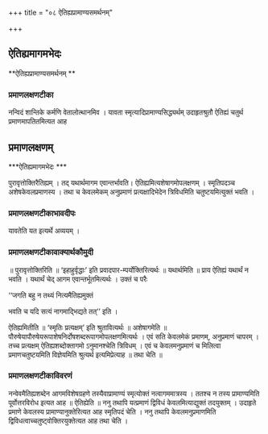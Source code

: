 +++
title = "०८ ऐतिह्यप्रामाण्यसमर्थनम्"

+++


## ऐतिह्यमागमभेदः

**ऐतिह्यप्रामाण्यसमर्थनम् **

### **प्रमाणलक्षणटीका** 

नन्विदं शान्तिके कर्मणि वेतालोत्थानमिव । यावता स्मृत्यादिप्रामाण्यसिद्ध्यर्थम् उदाहृतश्रुतौ ऐतिह्यं चतुर्थ प्रमाणमापतितमित्यत आह

## प्रमाणलक्षणम् 

***ऐतिह्यमागमभेदः ***

पुरावृत्तोक्तिरैतिह्यम् । तद् यथार्थमागम एवान्तर्भावति। ऐतिह्यमित्यशेषागमोपलक्षणम् । स्मृतिपदञ्च अशेषकेवलप्रमाणस्य । तथा च केवलमेकम् अनुप्रमाणं प्रत्यक्षादिभेदेन त्रिविधमिति चतुष्टयमित्युक्तं भवति ।

### **प्रमाणलक्षणटीकाभावदीपः**

यावतेति यत इत्यर्थे अव्ययम् ।

### **प्रमाणलक्षणटीकावाक्यार्थकौमुदी**

॥ पुरावृत्तोक्तिरिति ॥ ‘इहाहुर्वृद्धाः’ इति प्रवादपार-म्पर्योक्तिरित्यर्थः ॥ यथार्थमिति ॥ प्राय ऐतिह्यं यथार्थं न भवति । यथार्थं चेद् आगम एवान्तर्भूतमित्यर्थः । उक्तं च परैः

‘‘जगति बहु न तथ्यं नित्यमैतिह्यमुक्तं

भवति च यदि सत्यं नागमाद्भिद्यते तत्’’ इति ।

ऐतिह्यमितीति ॥ ‘स्मृतिः प्रत्यक्षम्’ इति श्रुतावित्यर्थः ॥ अशेषागमेति ॥ पौरुषेयापौरुषेयरूपाशेषनिर्दोषशब्दरूपागमोपलक्षणमित्यर्थः । एवं सति केवलमेकं प्रमाणम्, अनुप्रमाणं चापरम् । तच्च प्रत्यक्षम् ऐतिह्यशब्दोक्तागमो ऽनुमानश्चेति त्रिविधम् । एवं च केवलमनुप्रमाणं च मिलित्वा प्रमाणचतुष्टयमिति विज्ञेयमिति श्रुत्यर्थ इत्यमिप्रेत्याह ॥ तथा चेति ॥

### **प्रमाणलक्षणटीकाविवरणं**

नन्वेवमैतिह्यशब्देन आगमविशेषग्रहणे तस्यैवाप्रामाण्यं स्मृत्योक्तं नत्वागममात्रस्य । ततश्च न तस्य प्रामाण्यमिति पूर्वोत्तरविरोध इत्यत आह ॥ ऐतिह्येति ॥ ननु तथापि यत्प्रमाणं द्विविधं केवलमित्याद्युक्तं तदयुक्तम् । उदाहृते प्रमाणे केवलस्य प्रामाण्यानुक्तेरित्यत आह स्मृतिपदं चेति । ननु तथापि केवलमनुप्रमाणमिति द्विविधत्वाच्चतुष्ट्वोक्तिरयुक्तेत्यत आह तथा चेति ।


